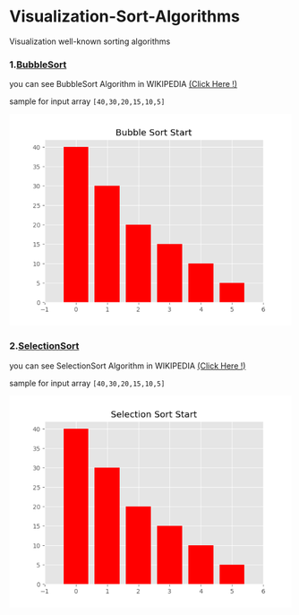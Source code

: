# Visualization-Sort-Algorithms
Visualization well-known sorting algorithms 

### 1.[BubbleSort](https://github.com/alisharifi2000/Visualization-Sort-Algorithms/tree/master/BubbleSort)
  you can see BubbleSort Algorithm in WIKIPEDIA [(Click Here !)](https://en.wikipedia.org/wiki/Bubble_sort)

  sample for input array `[40,30,20,15,10,5]`
  
  <img src="https://github.com/alisharifi2000/Visualization-Sort-Algorithms/blob/master/BubbleSort/Test/movie.gif"/>
  

### 2.[SelectionSort](https://github.com/alisharifi2000/Visualization-Sort-Algorithms/tree/master/SelectionSort)
  you can see SelectionSort Algorithm in WIKIPEDIA [(Click Here !)](https://en.wikipedia.org/wiki/Selection_sort)

  sample for input array `[40,30,20,15,10,5]`
  
  <img src="https://github.com/alisharifi2000/Visualization-Sort-Algorithms/blob/master/SelectionSort/Test/movie.gif"/>
  
  
  
  
 

